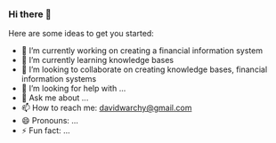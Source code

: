 ### Hi there 👋

Here are some ideas to get you started:

- 🔭 I’m currently working on creating a financial information system
- 🌱 I’m currently learning knowledge bases
- 👯 I’m looking to collaborate on creating knowledge bases, financial information systems
- 🤔 I’m looking for help with ...
- 💬 Ask me about ...
- 📫 How to reach me: davidwarchy@gmail.com
- 😄 Pronouns: ...
- ⚡ Fun fact: ...

